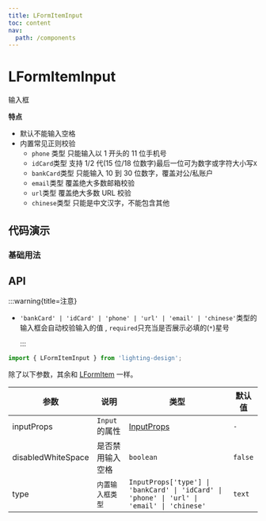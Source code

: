```yaml
---
title: LFormItemInput
toc: content
nav:
  path: /components
---
```


# LFormItemInput

输入框

**特点**

- 默认不能输入空格
- 内置常见正则校验
  - `phone` 类型 只能输入以 1 开头的 11 位手机号
  - `idCard`类型 支持 1/2 代(15 位/18 位数字)最后一位可为数字或字符大小写`X`
  - `bankCard`类型 只能输入 10 到 30 位数字，覆盖对公/私账户
  - `email`类型 覆盖绝大多数邮箱校验
  - `url`类型 覆盖绝大多数 URL 校验
  - `chinese`类型 只能是中文汉字，不能包含其他

## 代码演示

### 基础用法

<code src='./demos/Demo1.tsx'></code>

## API

<!-- 'bankCard' | 'idCard' | 'phone' | 'url' | 'email' | 'chinese' -->

:::warning{title=注意}

- `'bankCard' | 'idCard' | 'phone' | 'url' | 'email' | 'chinese'`类型的输入框会自动校验输入的值 , `required`只充当是否展示必填的(`*`)星号

  :::

```ts
import { LFormItemInput } from 'lighting-design';
```

除了以下参数，其余和 [LFormItem](/components/form-item#api) 一样。

| 参数               | 说明             | 类型                                                                                       | 默认值  |
| ------------------ | ---------------- | ------------------------------------------------------------------------------------------ | ------- |
| inputProps         | `Input`的属性    | [InputProps](https://ant.design/components/input-cn/#api)                                  | `-`     |
| disabledWhiteSpace | 是否禁用输入空格 | `boolean`                                                                                  | `false` |
| type               | `内置输入框类型` | `InputProps['type'] \| 'bankCard' \| 'idCard' \| 'phone' \| 'url' \| 'email' \| 'chinese'` | `text`  |
